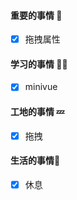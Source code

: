 

#### 重要的事情 🍎

- [x] 拖拽属性

#### 学习的事情 🧑‍💻

- [x] minivue

#### 工地的事情 💤

- [x] 拖拽

#### 生活的事情🍒

- [x] 休息

